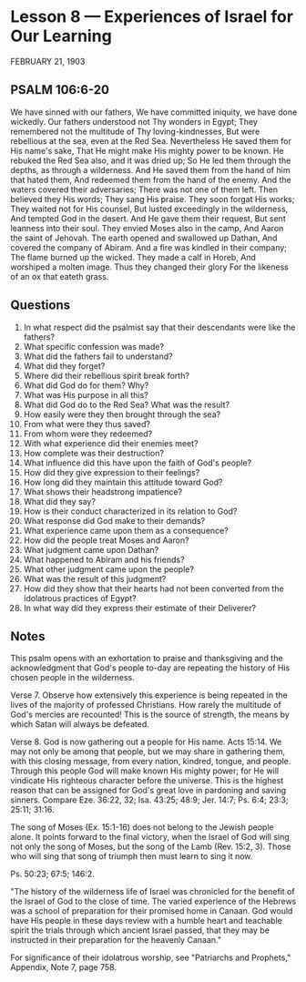 # Lesson 8 — Experiences of Israel for Our Learning

FEBRUARY 21, 1903

## PSALM 106:6-20

We have sinned with our fathers,
We have committed iniquity, we have done wickedly.
Our fathers understood not Thy wonders in Egypt;
They remembered not the multitude of Thy loving-kindnesses,
But were rebellious at the sea, even at the Red Sea.
Nevertheless He saved them for His name's sake,
That He might make His mighty power to be known.
He rebuked the Red Sea also, and it was dried up;
So He led them through the depths, as through a wilderness.
And He saved them from the hand of him that hated them,
And redeemed them from the hand of the enemy.
And the waters covered their adversaries;
There was not one of them left.
Then believed they His words;
They sang His praise.
They soon forgat His works;
They waited not for His counsel,
But lusted exceedingly in the wilderness,
And tempted God in the desert.
And He gave them their request,
But sent leanness into their soul.
They envied Moses also in the camp,
And Aaron the saint of Jehovah.
The earth opened and swallowed up Dathan,
And covered the company of Abiram.
And a fire was kindled in their company;
The flame burned up the wicked.
They made a calf in Horeb,
And worshiped a molten image.
Thus they changed their glory
For the likeness of an ox that eateth grass.

## Questions

1. In what respect did the psalmist say that their descendants were like the fathers?
2. What specific confession was made?
3. What did the fathers fail to understand?
4. What did they forget?
5. Where did their rebellious spirit break forth?
6. What did God do for them? Why?
7. What was His purpose in all this?
8. What did God do to the Red Sea? What was the result?
9. How easily were they then brought through the sea?
10. From what were they thus saved?
11. From whom were they redeemed?
12. With what experience did their enemies meet?
13. How complete was their destruction?
14. What influence did this have upon the faith of God's people?
15. How did they give expression to their feelings?
16. How long did they maintain this attitude toward God?
17. What shows their headstrong impatience?
18. What did they say?
19. How is their conduct characterized in its relation to God?
20. What response did God make to their demands?
21. What experience came upon them as a consequence?
22. How did the people treat Moses and Aaron?
23. What judgment came upon Dathan?
24. What happened to Abiram and his friends?
25. What other judgment came upon the people?
26. What was the result of this judgment?
27. How did they show that their hearts had not been converted from the idolatrous practices of Egypt?
28. In what way did they express their estimate of their Deliverer?

## Notes

This psalm opens with an exhortation to praise and thanksgiving and the acknowledgment that God's people to-day are repeating the history of His chosen people in the wilderness.

Verse 7. Observe how extensively this experience is being repeated in the lives of the majority of professed Christians. How rarely the multitude of God's mercies are recounted! This is the source of strength, the means by which Satan will always be defeated.

Verse 8. God is now gathering out a people for His name. Acts 15:14. We may not only be among that people, but we may share in gathering them, with this closing message, from every nation, kindred, tongue, and people. Through this people God will make known His mighty power; for He will vindicate His righteous character before the universe. This is the highest reason that can be assigned for God's great love in pardoning and saving sinners. Compare Eze. 36:22, 32; Isa. 43:25; 48:9; Jer. 14:7; Ps. 6:4; 23:3; 25:11; 31:16.

The song of Moses (Ex. 15:1-16) does not belong to the Jewish people alone. It points forward to the final victory, when the Israel of God will sing not only the song of Moses, but the song of the Lamb (Rev. 15:2, 3). Those who will sing that song of triumph then must learn to sing it now.

Ps. 50:23; 67:5; 146:2.

"The history of the wilderness life of Israel was chronicled for the benefit of the Israel of God to the close of time. The varied experience of the Hebrews was a school of preparation for their promised home in Canaan. God would have His people in these days review with a humble heart and teachable spirit the trials through which ancient Israel passed, that they may be instructed in their preparation for the heavenly Canaan."

For significance of their idolatrous worship, see "Patriarchs and Prophets," Appendix, Note 7, page 758.